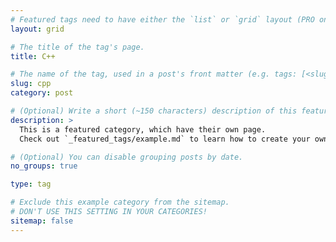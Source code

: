 ```yaml
---
# Featured tags need to have either the `list` or `grid` layout (PRO only).
layout: grid

# The title of the tag's page.
title: C++

# The name of the tag, used in a post's front matter (e.g. tags: [<slug>]).
slug: cpp
category: post

# (Optional) Write a short (~150 characters) description of this featured tag.
description: >
  This is a featured category, which have their own page.
  Check out `_featured_tags/example.md` to learn how to create your own.

# (Optional) You can disable grouping posts by date.
no_groups: true

type: tag

# Exclude this example category from the sitemap.
# DON'T USE THIS SETTING IN YOUR CATEGORIES!
sitemap: false
---
```

